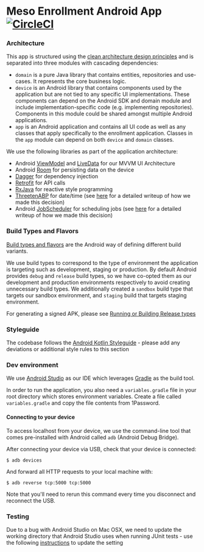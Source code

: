 # Meso Enrollment Android App [![CircleCI](https://circleci.com/gh/Watsi/meso-enrollment/tree/master.svg?style=svg&circle-token=2ec1ea50f676e519d26ee6d04422bac57c79ecac)](https://circleci.com/gh/Watsi/meso-enrollment/tree/master)

### Architecture

This app is structured using the [clean architecture design principles](http://five.agency/android-architecture-part-1-every-new-beginning-is-hard/) and is separated into three modules with cascading dependencies:
- `domain` is a pure Java library that contains entities, repositories and use-cases. It represents the core business logic.
- `device` is an Android library that contains components used by the application but are not tied to any specific UI implementations. These components can depend on the Android SDK and domain module and include implementation-specific code (e.g. implementing repositories). Components in this module could be shared amongst multiple Android applications.
- `app` is an Android application and contains all UI code as well as any classes that apply specifically to the enrollment application. Classes in the `app` module can depend on both `device` and `domain` classes.

We use the following libraries as part of the application architecture:
- Android [ViewModel](https://developer.android.com/topic/libraries/architecture/viewmodel.html) and [LiveData](https://developer.android.com/topic/libraries/architecture/livedata.html) for our MVVM UI Architecture
- Android [Room](https://developer.android.com/topic/libraries/architecture/room.html) for persisting data on the device
- [Dagger](https://google.github.io/dagger/android.html) for dependency injection
- [Retrofit](http://square.github.io/retrofit/) for API calls
- [RxJava](https://github.com/ReactiveX/RxJava) for reactive style programming
- [ThreetenABP](https://github.com/JakeWharton/ThreeTenABP) for date/time (see [here](https://github.com/meso-health/meso-enrollment/pull/54) for a detailed writeup of how we made this decision)
- Android [JobScheduler](https://developer.android.com/reference/android/app/job/JobScheduler.html) for scheduling jobs (see [here](https://github.com/meso-health/meso-enrollment/pull/80) for a detailed writeup of how we made this decision)

### Build Types and Flavors

[Build types and flavors](https://developer.android.com/studio/build/build-variants.html) are the Android way of defining different build variants.

We use build types to correspond to the type of environment the application is targeting such as
development, staging or production. By default Android provides `debug` and `release` build
types, so we have co-opted them as our development and production environments respectively to
avoid creating unnecessary build types. We additionally created a `sandbox` build type that targets
our sandbox environment, and `staging` build that targets staging environment.

For generating a signed APK, please see [Running or Building Release types](https://github.com/meso-health/meso-clinic#running-or-building-release-types)

### Styleguide

The codebase follows the [Android Kotlin Styleguide](https://android.github.io/kotlin-guides/style.html) - please add any deviations or additional style rules to this section

### Dev environment

We use [Android Studio](https://developer.android.com/studio/index.html) as our IDE which leverages [Gradle](https://gradle.org/) as the build tool.

In order to run the application, you also need a `variables.gradle` file in your root directory which stores environment variables. Create a file called `variables.gradle` and copy the file contents from 1Password.

#### Connecting to your device

To access localhost from your device, we use the command-line tool that comes pre-installed with Android called `adb` (Android Debug Bridge).

After connecting your device via USB, check that your device is connected:

```
$ adb devices
```

And forward all HTTP requests to your local machine with:

```
$ adb reverse tcp:5000 tcp:5000
```

Note that you'll need to rerun this command every time you disconnect and reconnect the USB.

### Testing

Due to a bug with Android Studio on Mac OSX, we need to update the working directory that Android Studio uses when running JUnit tests - use the following [instructions](http://robolectric.org/other-environments/#updating-junit-run-configurations) to update the setting
